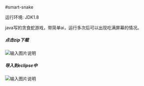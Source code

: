 #smart-snake

运行环境: JDK1.8

java写的贪食蛇游戏，带简单ai，运行多次后可以出现吃满屏幕的情况。

##### 点击zip下载
![输入图片说明](http://git.oschina.net/uploads/images/2016/1230/203801_d02c44da_403284.jpeg "在这里输入图片标题")


##### 导入到eclipse中
![输入图片说明](http://git.oschina.net/uploads/images/2016/1230/204006_9005d026_403284.jpeg "在这里输入图片标题")


